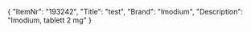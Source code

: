 {
  "ItemNr": "193242",
  "Title": "test",
  "Brand": "Imodium",
  "Description": "Imodium, tablett 2 mg"
}